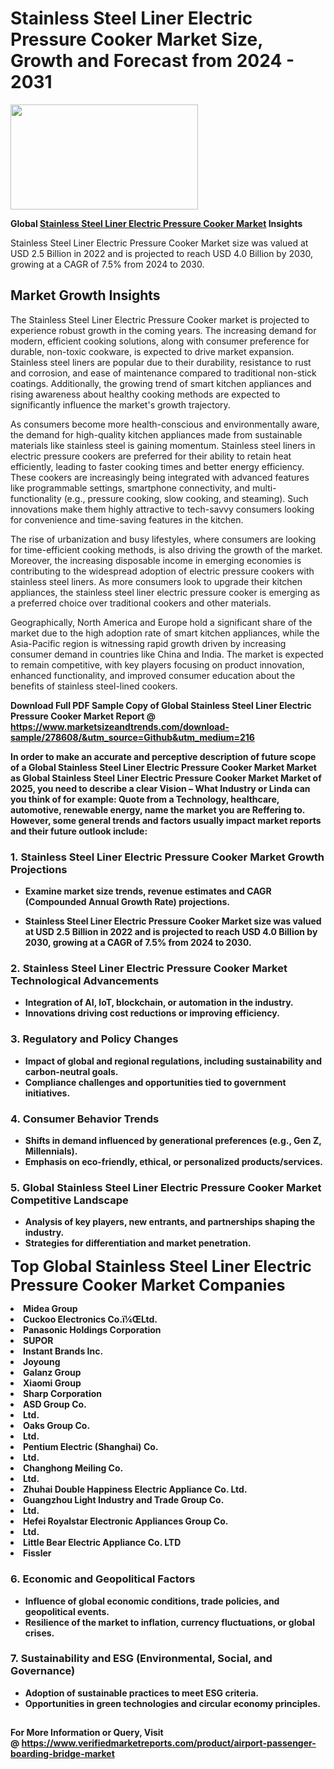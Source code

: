 <H1>Stainless Steel Liner Electric Pressure Cooker Market Size, Growth and Forecast from 2024 - 2031</H1><img class="aligncenter size-medium wp-image-584254" src="https://thirdeyenews.in/wp-content/uploads/2024/09/Global-Market-Research-300x168.jpeg" alt="" width="300" height="168" /><p><strong>Global&nbsp;<a href="https://www.marketsizeandtrends.com/download-sample/278608/&amp;utm_source=Github&utm_medium=216">Stainless Steel Liner Electric Pressure Cooker Market</a> Insights</strong></p><p>Stainless Steel Liner Electric Pressure Cooker Market size was valued at USD 2.5 Billion in 2022 and is projected to reach USD 4.0 Billion by 2030, growing at a CAGR of 7.5% from 2024 to 2030.</p><p><h2>Market Growth Insights</h2> <p>The Stainless Steel Liner Electric Pressure Cooker market is projected to experience robust growth in the coming years. The increasing demand for modern, efficient cooking solutions, along with consumer preference for durable, non-toxic cookware, is expected to drive market expansion. Stainless steel liners are popular due to their durability, resistance to rust and corrosion, and ease of maintenance compared to traditional non-stick coatings. Additionally, the growing trend of smart kitchen appliances and rising awareness about healthy cooking methods are expected to significantly influence the market's growth trajectory.</p> <p><strong></strong></p> <p>As consumers become more health-conscious and environmentally aware, the demand for high-quality kitchen appliances made from sustainable materials like stainless steel is gaining momentum. Stainless steel liners in electric pressure cookers are preferred for their ability to retain heat efficiently, leading to faster cooking times and better energy efficiency. These cookers are increasingly being integrated with advanced features like programmable settings, smartphone connectivity, and multi-functionality (e.g., pressure cooking, slow cooking, and steaming). Such innovations make them highly attractive to tech-savvy consumers looking for convenience and time-saving features in the kitchen.</p> <p>The rise of urbanization and busy lifestyles, where consumers are looking for time-efficient cooking methods, is also driving the growth of the market. Moreover, the increasing disposable income in emerging economies is contributing to the widespread adoption of electric pressure cookers with stainless steel liners. As more consumers look to upgrade their kitchen appliances, the stainless steel liner electric pressure cooker is emerging as a preferred choice over traditional cookers and other materials.</p> <p>Geographically, North America and Europe hold a significant share of the market due to the high adoption rate of smart kitchen appliances, while the Asia-Pacific region is witnessing rapid growth driven by increasing consumer demand in countries like China and India. The market is expected to remain competitive, with key players focusing on product innovation, enhanced functionality, and improved consumer education about the benefits of stainless steel-lined cookers.</p> <p><strong></p><p><span class=""><strong>Download Full PDF Sample Copy of Global Stainless Steel Liner Electric Pressure Cooker Market Report</strong> @ <a href="https://www.marketsizeandtrends.com/download-sample/278608/&amp;utm_source=Github&utm_medium=216" target="_blank">https://www.marketsizeandtrends.com/download-sample/278608/&amp;utm_source=Github&utm_medium=216</a></span></p><p>In order to make an accurate and perceptive description of future scope of a Global&nbsp;Stainless Steel Liner Electric Pressure Cooker Market Market as Global&nbsp;Stainless Steel Liner Electric Pressure Cooker Market Market of 2025, you need to describe a clear Vision &ndash; What Industry or Linda can you think of for example: Quote from a Technology, healthcare, automotive, renewable energy, name the market you are Reffering to. However, some general trends and factors usually impact market reports and their future outlook include:</p><h3>1.&nbsp;<strong>Stainless Steel Liner Electric Pressure Cooker Market Growth Projections</strong></h3><ul><li>Examine market size trends, revenue estimates and CAGR (Compounded Annual Growth Rate) projections.</li><li><p>Stainless Steel Liner Electric Pressure Cooker Market size was valued at USD 2.5 Billion in 2022 and is projected to reach USD 4.0 Billion by 2030, growing at a CAGR of 7.5% from 2024 to 2030.</p></li></ul><h3>2.&nbsp;<strong>Stainless Steel Liner Electric Pressure Cooker Market Technological Advancements</strong></h3><ul><li>Integration of AI, IoT, blockchain, or automation in the industry.</li><li>Innovations driving cost reductions or improving efficiency.</li></ul><h3>3.&nbsp;<strong>Regulatory and Policy Changes</strong></h3><ul><li>Impact of global and regional regulations, including sustainability and carbon-neutral goals.</li><li>Compliance challenges and opportunities tied to government initiatives.</li></ul><h3>4.&nbsp;<strong>Consumer Behavior Trends</strong></h3><ul><li>Shifts in demand influenced by generational preferences (e.g., Gen Z, Millennials).</li><li>Emphasis on eco-friendly, ethical, or personalized products/services.</li></ul><h3>5.&nbsp;<strong>Global Stainless Steel Liner Electric Pressure Cooker Market Competitive Landscape</strong></h3><ul><li>Analysis of key players, new entrants, and partnerships shaping the industry.</li><li>Strategies for differentiation and market penetration.</li></ul><p data-pm-slice="1 1 []"><span style="color: inherit; font-family: inherit; font-size: 25px;">Top Global Stainless Steel Liner Electric Pressure Cooker Market Companies</span></p><div class="" data-test-id=""><p><li>Midea Group</li><li> Cuckoo Electronics Co.ï¼ŒLtd.</li><li> Panasonic Holdings Corporation</li><li> SUPOR</li><li> Instant Brands Inc.</li><li> Joyoung</li><li> Galanz Group</li><li> Xiaomi Group</li><li> Sharp Corporation</li><li> ASD Group Co.</li><li> Ltd.</li><li> Oaks Group Co.</li><li> Ltd.</li><li> Pentium Electric (Shanghai) Co.</li><li> Ltd.</li><li> Changhong Meiling Co.</li><li> Ltd.</li><li> Zhuhai Double Happiness Electric Appliance Co. Ltd.</li><li> Guangzhou Light Industry and Trade Group Co.</li><li> Ltd.</li><li> Hefei Royalstar Electronic Appliances Group Co.</li><li> Ltd.</li><li> Little Bear Electric Appliance Co. LTD</li><li> Fissler</li></p></div><h3>6.&nbsp;<strong>Economic and Geopolitical Factors</strong></h3><ul><li>Influence of global economic conditions, trade policies, and geopolitical events.</li><li>Resilience of the market to inflation, currency fluctuations, or global crises.</li></ul><h3>7.&nbsp;<strong>Sustainability and ESG (Environmental, Social, and Governance)</strong></h3><ul><li>Adoption of sustainable practices to meet ESG criteria.</li><li>Opportunities in green technologies and circular economy principles.</li></ul><h2><strong style="font-size: 14px;">For More Information or Query, Visit @&nbsp;</strong><a style="background-color: #ffffff; font-size: 14px;" href="https://www.marketsizeandtrends.com/report/stainless-steel-liner-electric-pressure-cooker-market/" target="_blank">https://www.verifiedmarketreports.com/product/airport-passenger-boarding-bridge-market</a></h2>
